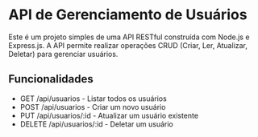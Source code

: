 # API de Gerenciamento de Usuários

Este é um projeto simples de uma API RESTful construída com Node.js e Express.js. A API permite realizar operações CRUD (Criar, Ler, Atualizar, Deletar) para gerenciar usuários.

## Funcionalidades

- GET /api/usuarios - Listar todos os usuários
- POST /api/usuarios - Criar um novo usuário
- PUT /api/usuarios/:id - Atualizar um usuário existente
- DELETE /api/usuarios/:id - Deletar um usuário

